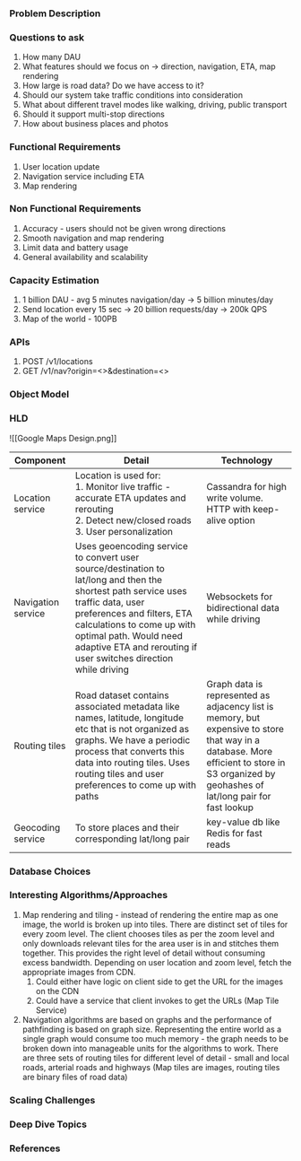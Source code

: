 ### Problem Description


### Questions to ask
1. How many DAU
2. What features should we focus on -> direction, navigation, ETA, map rendering
3. How large is road data? Do we have access to it?
4. Should our system take traffic conditions into consideration
5. What about different travel modes like walking, driving, public transport
6. Should it support multi-stop directions
7. How about business places and photos

### Functional Requirements
1. User location update
2. Navigation service including ETA
3. Map rendering

### Non Functional Requirements
1. Accuracy - users should not be given wrong directions 
2. Smooth navigation and map rendering
3. Limit data and battery usage 
4. General availability and scalability 

### Capacity Estimation
1. 1 billion DAU - avg 5 minutes navigation/day -> 5 billion minutes/day
2. Send location every 15 sec -> 20 billion requests/day -> 200k QPS
4. Map of the world - 100PB 

### APIs
1. POST /v1/locations
2. GET /v1/nav?origin=<>&destination=<>

### Object Model


### HLD
![[Google Maps Design.png]]

| Component          | Detail                                                                                                                                                                                                                                                                                    | Technology                                                                                                                                                                                  |
| ------------------ | ----------------------------------------------------------------------------------------------------------------------------------------------------------------------------------------------------------------------------------------------------------------------------------------- | ------------------------------------------------------------------------------------------------------------------------------------------------------------------------------------------- |
| Location service   | Location is used for:<br>1. Monitor live traffic - accurate ETA updates and rerouting<br>2. Detect new/closed roads<br>3. User personalization                                                                                                                                            | Cassandra for high write volume. HTTP with keep-alive option                                                                                                                                |
| Navigation service | Uses geoencoding service to convert user source/destination to lat/long and then the shortest path service uses traffic data, user preferences and filters, ETA calculations to come up with optimal path. Would need adaptive ETA and rerouting if user switches direction while driving | Websockets for bidirectional data while driving                                                                                                                                             |
| Routing tiles      | Road dataset contains associated metadata like names, latitude, longitude etc that is not organized as graphs. We have a periodic process that converts this data into routing tiles. Uses routing tiles and user preferences to come up with paths                                       | Graph data is represented as adjacency list is memory, but expensive to store that way in a database. More efficient to store in S3 organized by geohashes of lat/long pair for fast lookup |
| Geocoding service  | To store places and their corresponding lat/long pair                                                                                                                                                                                                                                     | key-value db like Redis for fast reads                                                                                                                                                      |

### Database Choices


### Interesting Algorithms/Approaches
1. Map rendering and tiling - instead of rendering the entire map as one image, the world is broken up into tiles. There are distinct set of tiles for every zoom level. The client chooses tiles as per the zoom level and only downloads relevant tiles for the area user is in and stitches them together. This provides the right level of detail without consuming excess bandwidth. Depending on user location and zoom level, fetch the appropriate images from CDN. 
	1. Could either have logic on client side to get the URL for the images on the CDN 
	2. Could have a service that client invokes to get the URLs (Map Tile Service)
2. Navigation algorithms are based on graphs and the performance of pathfinding is based on graph size. Representing the entire world as a single graph would consume too much memory - the graph needs to be broken down into manageable units for the algorithms to work. There are three sets of routing tiles for different level of detail - small and local roads, arterial roads and highways 
(Map tiles are images, routing tiles are binary files of road data)

### Scaling Challenges


### Deep Dive Topics


### References